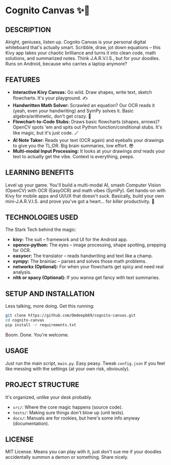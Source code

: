 # **Cognito Canvas** ✨🧠

## DESCRIPTION

Alright, geniuses, listen up. Cognito Canvas is your personal digital whiteboard that's actually smart. Scribble, draw, jot down equations – this Kivy app takes your chaotic brilliance and turns it into clean code, math solutions, and summarized notes. Think J.A.R.V.I.S., but for your doodles. Runs on Android, because who carries a laptop anymore?

## FEATURES

*   **Interactive Kivy Canvas:** Go wild. Draw shapes, write text, sketch flowcharts. It's your playground. ✍️
*   **Handwritten Math Solver:** Scrawled an equation? Our OCR reads it (yeah, even *your* handwriting) and SymPy solves it. Basic algebra/arithmetic, don't get crazy. 🧮
*   **Flowchart-to-Code Stubs:** Draws basic flowcharts (shapes, arrows)? OpenCV spots 'em and spits out Python function/conditional stubs. It's like magic, but it's just code. 🪄
*   **AI Note Taker:** Reads your text (OCR again) and eyeballs your drawings to give you the TL;DR. Big brain summaries, low effort. 😎
*   **Multi-modal Input Processing:** It looks at your drawings *and* reads your text to actually get the vibe. Context is everything, peeps.

## LEARNING BENEFITS

Level up your game. You'll build a multi-modal AI, smash Computer Vision (OpenCV) with OCR (EasyOCR) and math vibes (SymPy). Get hands-on with Kivy for mobile apps and UI/UX that doesn't suck. Basically, build your own mini-J.A.R.V.I.S. and prove you've got a heart... for killer productivity. 🚀

## TECHNOLOGIES USED

The Stark Tech behind the magic:

*   **kivy:** The suit – framework and UI for the Android app.
*   **opencv-python:** The eyes – image processing, shape spotting, prepping for OCR.
*   **easyocr:** The translator – reads handwriting and text like a champ.
*   **sympy:** The brainiac – parses and solves those math problems.
*   **networkx (Optional):** For when your flowcharts get spicy and need real analysis.
*   **nltk or spacy (Optional):** If you wanna get fancy with text summaries.

## SETUP AND INSTALLATION

Less talking, more doing. Get this running:

```bash
git clone https://github.com/Omdeepb69/cognito-canvas.git
cd cognito-canvas
pip install -r requirements.txt
```

Boom. Done. You're welcome.

## USAGE

Just run the main script, `main.py`. Easy peasy. Tweak `config.json` if you feel like messing with the settings (at your own risk, obviously).

## PROJECT STRUCTURE

It's organized, unlike your desk probably.

*   `src/`: Where the core magic happens (source code).
*   `tests/`: Making sure things don't blow up (unit tests).
*   `docs/`: Manuals are for rookies, but here's some info anyway (documentation).

## LICENSE

MIT License. Means you can play with it, just don't sue me if your doodles accidentally summon a demon or something. Share nicely.